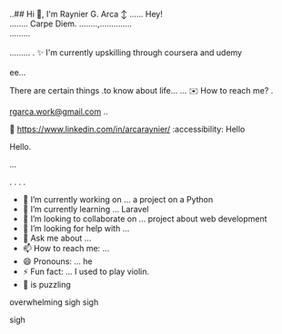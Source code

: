 ..## Hi 👋, I'm Raynier G. Arca ↕
......
Hey! <br>........
Carpe Diem.  ........,..............
<br> .........
<br><br>.........
.
:sparkles: I'm currently upskilling through coursera and udemy <br> <br>ee...

There are certain things .to know about life...
...
:envelope: How to reach me? .

rgarca.work@gmail.com ..

📩 https://www.linkedin.com/in/arcaraynier/
:accessibility: Hello


Hello. 

...

. . .
 .

<!--
**arcaraynier/arcaraynier** is a ✨ _special_ ✨ repository because its `README.md` (this file) appears on your GitHub profile.
hello this would be a great day

Here are some ideas to get you started:

you know there are certain things in life that needs to be planned and achieved. 
you can do it self! 

Learn new skill and explore for more!
-->

- 🔭 I’m currently working on ... a project on a Python
- 🌱 I’m currently learning ... Laravel
- 👯 I’m looking to collaborate on ... project about web development  
- 🤔 I’m looking for help with ... 
- 💬 Ask me about ... 
- 📫 How to reach me: ...
- 😄 Pronouns: ... he
- ⚡ Fun fact: ... I used to play violin.
- 🧑 is puzzling

overwhelming 
sigh
sigh

sigh
